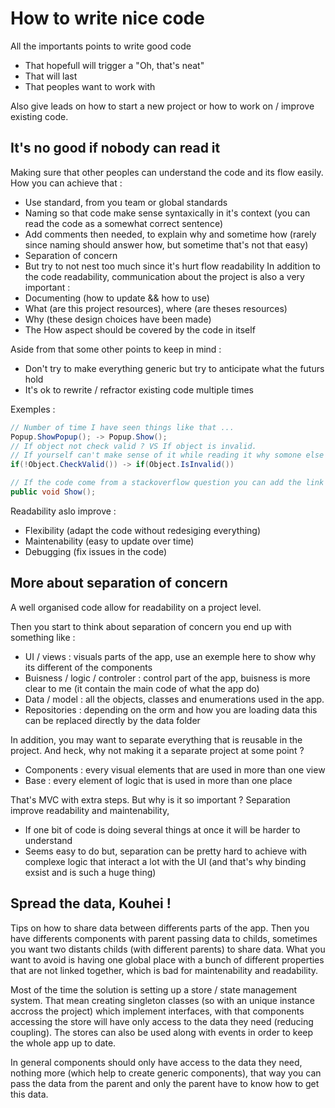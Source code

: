 # How to write nice code

All the importants points to write good code
- That hopefull will trigger a "Oh, that's neat"
- That will last
- That peoples want to work with

Also give leads on how to start a new project or how to work on / improve existing code.

## It's no good if nobody can read it

Making sure that other peoples can understand the code and its flow easily.
How you can achieve that  :
- Use standard, from you team or global standards
- Naming so that code make sense syntaxically in it's context (you can read the code as a somewhat correct sentence)
- Add comments then needed, to explain why and sometime how (rarely since naming should answer how, but sometime that's not that easy)
- Separation of concern
- But try to not nest too much since it's hurt flow readability
In addition to the code readability, communication about the project is also a very important :
- Documenting (how to update && how to use)
- What (are this project resources), where (are theses resources)
- Why (these design choices have been made)
- The How aspect should be covered by the code in itself

Aside from that some other points to keep in mind :
- Don't try to make everything generic but try to anticipate what the futurs hold
- It's ok to rewrite / refractor existing code multiple times

Exemples :
```C#
// Number of time I have seen things like that ...
Popup.ShowPopup(); -> Popup.Show();
// If object not check valid ? VS If object is invalid.
// If yourself can't make sense of it while reading it why somone else would
if(!Object.CheckValid()) -> if(Object.IsInvalid())

// If the code come from a stackoverflow question you can add the link in a comment
public void Show();
```

Readability aslo improve :
- Flexibility (adapt the code without redesiging everything)
- Maintenability (easy to update over time)
- Debugging (fix issues in the code)

## More about separation of concern

A well organised code allow for readability on a project level.

Then you start to think about separation of concern you end up with something like :
- UI / views : visuals parts of the app, use an exemple here to show why its different of the components
- Buisness / logic / controler : control part of the app, buisness is more clear to me (it contain the main code of what the app do)
- Data / model : all the objects, classes and enumerations used in the app.
- Repositories : depending on the orm and how you are loading data this can be replaced directly by the data folder

In addition, you may want to separate everything that is reusable in the project. And heck, why not making it a separate project at some point ?
- Components : every visual elements that are used in more than one view
- Base : every element of logic that is used in more than one place

That's MVC with extra steps. But why is it so important ? Separation improve readability and maintenability,
- If one bit of code is doing several things at once it will be harder to understand
- Seems easy to do but, separation can be pretty hard to achieve with complexe logic that interact a lot with the UI (and that's why binding exsist and is such a huge thing)

## Spread the data, Kouhei !

Tips on how to share data between differents parts of the app. Then you have differents components with parent passing data to childs, sometimes you want two distants childs (with different parents) to share data. What you want to avoid is having one global place with a bunch of different properties that are not linked together, which is bad for maintenability and readability.

Most of the time the solution is setting up a store / state management system. That mean creating singleton classes (so with an unique instance accross the project) which implement interfaces, with that components accessing the store will have only access to the data they need (reducing coupling). The stores can also be used along with events in order to keep the whole app up to date.

In general components should only have access to the data they need, nothing more (which help to create generic components), that way you can pass the data from the parent and only the parent have to know how to get this data.